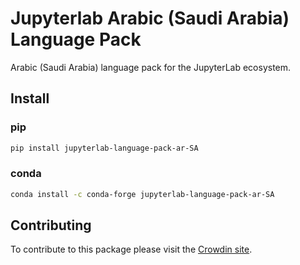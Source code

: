 # Jupyterlab Arabic (Saudi Arabia) Language Pack

Arabic (Saudi Arabia) language pack for the JupyterLab ecosystem.

## Install

### pip

```bash
pip install jupyterlab-language-pack-ar-SA
```

### conda

```bash
conda install -c conda-forge jupyterlab-language-pack-ar-SA
```

## Contributing

To contribute to this package please visit the [Crowdin site](https://crowdin.com/project/jupyterlab).
